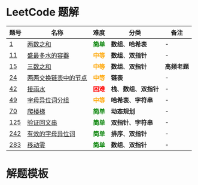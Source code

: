 # LeetCode 题解

| 题号                                                         | 名称                                                       |                    难度                     | 分类                         | 备注         |
| ------------------------------------------------------------ | ---------------------------------------------------------- | :-----------------------------------------: | ---------------------------- | ------------ |
| [1](https://leetcode-cn.com/problems/two-sum/)               | [两数之和](Problems/1.Two-Sum.md)                          | <strong style="color:green;">简单</strong>  | **数组**、**哈希表**         | -            |
| [11](https://leetcode-cn.com/problems/container-with-most-water/) | [盛最多水的容器](Problems/11.Container-With-Most-Water.md) | <strong style="color:orange;">中等</strong> | **数组**、**双指针**         | -            |
| [15](https://leetcode-cn.com/problems/3sum/)                 | [三数之和](Problems/15.3Sum.md)                            | <strong style="color:orange;">中等</strong> | **数组**、**双指针**         | **高频老题** |
| [24](https://leetcode-cn.com/problems/swap-nodes-in-pairs/)  | [两两交换链表中的节点](Problems/24.Swap-Nodes-in-Pairs.md) | <strong style="color:orange;">中等</strong> | **链表**                     | -            |
| [42](https://leetcode-cn.com/problems/trapping-rain-water/)  | [接雨水](Problems/42.Trapping-Rain-Water.md)               |  <strong style="color:red;">困难</strong>   | **栈**、**数组**、**双指针** | -            |
| [49](https://leetcode-cn.com/problems/group-anagrams/)       | [字母异位词分组](Problems/49.Group-Anagrams.md)            | <strong style="color:orange;">中等</strong> | **哈希表**、**字符串**       | -            |
| [70](https://leetcode-cn.com/problems/climbing-stairs/)      | [爬楼梯](Problems/70.Climbing-Stairs.md)                   | <strong style="color:green;">简单</strong>  | **动态规划**                 | -            |
| [125](https://leetcode-cn.com/problems/valid-palindrome/)    | [验证回文串](Problems/125.Valid-Palindrome.md)             | <strong style="color:green;">简单</strong>  | **双指针**、**字符串**       | -            |
| [242](https://leetcode-cn.com/problems/valid-anagram/)       | [有效的字母异位词](Problems/242.Valid-Anagram.md)          | <strong style="color:green;">简单</strong>  | **排序**、**双指针**         | -            |
| [283](https://leetcode-cn.com/problems/move-zeroes/)         | [移动零](Problems/283.Move-Zeroes.md)                      | <strong style="color:green;">简单</strong>  | **数组**、**双指针**         | -            |

# 解题模板


